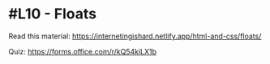 # #L10 - Floats

Read this material:
https://internetingishard.netlify.app/html-and-css/floats/

Quiz: https://forms.office.com/r/kQ54kiLX1b
